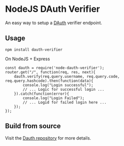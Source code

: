 # NodeJS DAuth Verifier
An easy way to setup a [DAuth](https://dauth.co) verifier endpoint.

## Usage

```
npm install dauth-verifier
```

On NodeJS + Express 

```
const dauth = require('node-dauth-verifier');
router.get("/", function(req, res, next){
    dauth.verify(req.query.username, req.query.code, req.query.hashcode).then(function(data){
        console.log("Login successful");
        // ... Logic for successful login ...
    }).catch(function(error){
        console.log("Login Failed");
        // ... Logid for failed login here ...
    });
});
```

## Build from source
Visit the [Dauth repository](https://github.com/madhavanmalolan/dauth) for more details.


